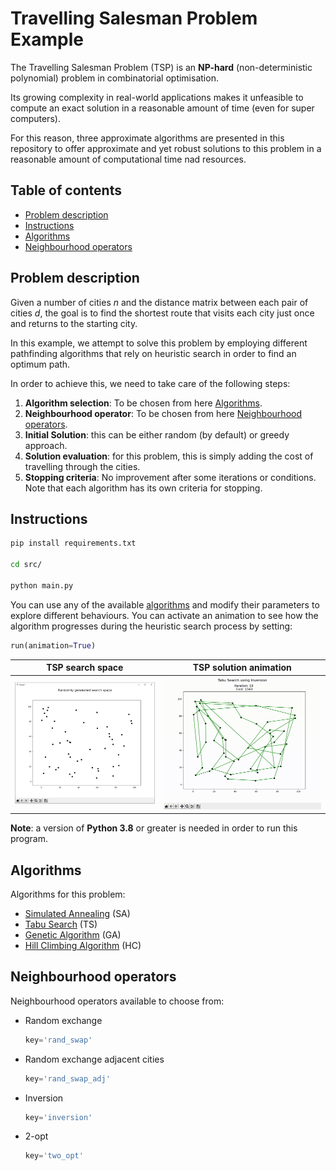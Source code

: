 # Travelling Salesman Problem Example

The Travelling Salesman Problem (TSP) is an **NP-hard** (non-deterministic polynomial) problem in combinatorial optimisation.

Its growing complexity in real-world applications makes it unfeasible to compute an exact solution in a reasonable amount of time (even for super computers).

For this reason, three approximate algorithms are presented in this repository to offer approximate and yet robust solutions to this problem in a reasonable amount of computational time nad resources.

## Table of contents

- [Problem description](#Problem-description)
- [Instructions](#Instructions)
- [Algorithms](#Algorithms)
- [Neighbourhood operators](#Neighbourhood-operators)


## Problem description

Given a number of cities *n* and the distance matrix between each pair of cities *d*, the goal is to find the shortest route that visits each city just once and returns to the starting city.

In this example, we attempt to solve this problem by employing different pathfinding algorithms that rely on heuristic search in order to find an optimum path.

In order to achieve this, we need to take care of the following steps:
1. **Algorithm selection**: To be chosen from here [Algorithms](#Algorithms).
2. **Neighbourhood operator**: To be chosen from here [Neighbourhood operators](#Neighbourhood-operators).
3. **Initial Solution**: this can be either random (by default) or greedy approach.
4. **Solution evaluation**: for this problem, this is simply adding the cost of travelling through the cities.
5. **Stopping criteria**: No improvement after some iterations or conditions. Note that each algorithm has its own criteria for stopping.

## Instructions
```bash
pip install requirements.txt

cd src/

python main.py
```
You can use any of the available [algorithms](#Algorithms) and modify their parameters to explore different behaviours. You can activate an animation to see how the algorithm progresses during the heuristic search process by setting: 

```py
run(animation=True)
```
|                   TSP search space                    |            TSP solution animation             |
|:-----------------------------------------------------:|:---------------------------------------------:|
|   <img src="img/random-search-space.png" width="700">    | <img src="img/TSP-animation.gif" width="750"> |

**Note**: a version of **Python 3.8** or greater is needed in order to run this program. 

## Algorithms
Algorithms for this problem:
* [Simulated Annealing](./docs/SA.md#Simulated-Annealing) (SA)
* [Tabu Search](./docs/TS.md#Tabu-Search) (TS)
* [Genetic Algorithm](./docs/GA.md#Genetic-Algorithm) (GA)
* [Hill Climbing Algorithm](./docs/HC.md#Hill-Climbing-Algorithm) (HC)

## Neighbourhood operators
Neighbourhood operators available to choose from:
* Random exchange
  ```py
  key='rand_swap'
  ```
* Random exchange adjacent cities
  ```py
  key='rand_swap_adj'
  ```
* Inversion
  ```py
  key='inversion'
  ```
* 2-opt
  ```py
  key='two_opt'
  ```
